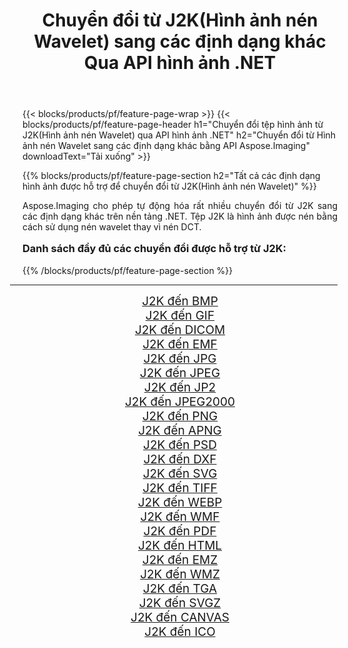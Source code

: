 ﻿---
title: Chuyển đổi từ J2K(Hình ảnh nén Wavelet) sang các định dạng khác Qua API hình ảnh .NET 
weight: 3920
url: /vi/net/conversion/from/j2k/ 
lang: vi
langdirlevel: 2
locales: zh-hans,ja,it,ru,de,es,fr,nl,id,lt,pl,pt,vi,tr,ko,zh-hant,ar,hi,th,sv,cs,uk,he
description: Sử dụng Aspose.Imaging, bạn có thể dễ dàng chuyển đổi từ J2K(Hình ảnh nén Wavelet) sang các định dạng khác
---

{{< blocks/products/pf/feature-page-wrap >}}
{{< blocks/products/pf/feature-page-header h1="Chuyển đổi tệp hình ảnh từ J2K(Hình ảnh nén Wavelet) qua API hình ảnh .NET" h2="Chuyển đổi từ Hình ảnh nén Wavelet sang các định dạng khác bằng API Aspose.Imaging" downloadText="Tải xuống" >}}


{{% blocks/products/pf/feature-page-section  h2="Tất cả các định dạng hình ảnh được hỗ trợ để chuyển đổi từ J2K(Hình ảnh nén Wavelet)" %}}
<p align=justify>Aspose.Imaging cho phép tự động hóa rất nhiều chuyển đổi từ J2K sang các định dạng khác trên nền tảng .NET. Tệp J2K là hình ảnh được nén bằng cách sử dụng nén wavelet thay vì nén DCT.</p>
<h3 style="margin-top:16px;">
Danh sách đầy đủ các chuyển đổi được hỗ trợ từ J2K:
</h3>
{{% /blocks/products/pf/feature-page-section %}}
<div class="container-fluid productfamilypage bg-gray">
    <div class="convertypes bg-gray agp-content section">
        <div class="container">
		<hr style="margin-left:-20px;"/>
		<div class="row other-converters" style="gap: 10px;font-size: 19px;text-align:center;">
		    <div class='col-md-3 other-converter remove-lp remove-rp'><a href="/imaging/vi/net/conversion/j2k-to-bmp/" style="padding:15px;">J2K đến BMP</a></div><div class='col-md-3 other-converter remove-lp remove-rp'><a href="/imaging/vi/net/conversion/j2k-to-gif/" style="padding:15px;">J2K đến GIF</a></div><div class='col-md-3 other-converter remove-lp remove-rp'><a href="/imaging/vi/net/conversion/j2k-to-dicom/" style="padding:15px;">J2K đến DICOM</a></div><div class='col-md-3 other-converter remove-lp remove-rp'><a href="/imaging/vi/net/conversion/j2k-to-emf/" style="padding:15px;">J2K đến EMF</a></div><div class='col-md-3 other-converter remove-lp remove-rp'><a href="/imaging/vi/net/conversion/j2k-to-jpg/" style="padding:15px;">J2K đến JPG</a></div><div class='col-md-3 other-converter remove-lp remove-rp'><a href="/imaging/vi/net/conversion/j2k-to-jpeg/" style="padding:15px;">J2K đến JPEG</a></div><div class='col-md-3 other-converter remove-lp remove-rp'><a href="/imaging/vi/net/conversion/j2k-to-jp2/" style="padding:15px;">J2K đến JP2</a></div><div class='col-md-3 other-converter remove-lp remove-rp'><a href="/imaging/vi/net/conversion/j2k-to-jpeg2000/" style="padding:15px;">J2K đến JPEG2000</a></div><div class='col-md-3 other-converter remove-lp remove-rp'><a href="/imaging/vi/net/conversion/j2k-to-png/" style="padding:15px;">J2K đến PNG</a></div><div class='col-md-3 other-converter remove-lp remove-rp'><a href="/imaging/vi/net/conversion/j2k-to-apng/" style="padding:15px;">J2K đến APNG</a></div><div class='col-md-3 other-converter remove-lp remove-rp'><a href="/imaging/vi/net/conversion/j2k-to-psd/" style="padding:15px;">J2K đến PSD</a></div><div class='col-md-3 other-converter remove-lp remove-rp'><a href="/imaging/vi/net/conversion/j2k-to-dxf/" style="padding:15px;">J2K đến DXF</a></div><div class='col-md-3 other-converter remove-lp remove-rp'><a href="/imaging/vi/net/conversion/j2k-to-svg/" style="padding:15px;">J2K đến SVG</a></div><div class='col-md-3 other-converter remove-lp remove-rp'><a href="/imaging/vi/net/conversion/j2k-to-tiff/" style="padding:15px;">J2K đến TIFF</a></div><div class='col-md-3 other-converter remove-lp remove-rp'><a href="/imaging/vi/net/conversion/j2k-to-webp/" style="padding:15px;">J2K đến WEBP</a></div><div class='col-md-3 other-converter remove-lp remove-rp'><a href="/imaging/vi/net/conversion/j2k-to-wmf/" style="padding:15px;">J2K đến WMF</a></div><div class='col-md-3 other-converter remove-lp remove-rp'><a href="/imaging/vi/net/conversion/j2k-to-pdf/" style="padding:15px;">J2K đến PDF</a></div><div class='col-md-3 other-converter remove-lp remove-rp'><a href="/imaging/vi/net/conversion/j2k-to-html/" style="padding:15px;">J2K đến HTML</a></div><div class='col-md-3 other-converter remove-lp remove-rp'><a href="/imaging/vi/net/conversion/j2k-to-emz/" style="padding:15px;">J2K đến EMZ</a></div><div class='col-md-3 other-converter remove-lp remove-rp'><a href="/imaging/vi/net/conversion/j2k-to-wmz/" style="padding:15px;">J2K đến WMZ</a></div><div class='col-md-3 other-converter remove-lp remove-rp'><a href="/imaging/vi/net/conversion/j2k-to-tga/" style="padding:15px;">J2K đến TGA</a></div><div class='col-md-3 other-converter remove-lp remove-rp'><a href="/imaging/vi/net/conversion/j2k-to-svgz/" style="padding:15px;">J2K đến SVGZ</a></div><div class='col-md-3 other-converter remove-lp remove-rp'><a href="/imaging/vi/net/conversion/j2k-to-canvas/" style="padding:15px;">J2K đến CANVAS</a></div><div class='col-md-3 other-converter remove-lp remove-rp'><a href="/imaging/vi/net/conversion/j2k-to-ico/" style="padding:15px;">J2K đến ICO</a></div>
                </div>
        </div>
    </div>
</div>
<br/>

